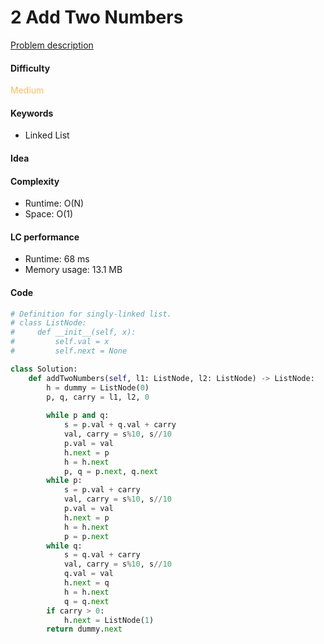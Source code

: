 2 Add Two Numbers
=======================
[Problem description](https://leetcode.com/problems/add-two-numbers/submissions/)

#### Difficulty
<span style="color:#FABC60">Medium</span>

#### Keywords
- Linked List

#### Idea


#### Complexity
- Runtime: O(N)
- Space: O(1)

#### LC performance
- Runtime: 68 ms
- Memory usage: 13.1 MB

#### Code
```python
# Definition for singly-linked list.
# class ListNode:
#     def __init__(self, x):
#         self.val = x
#         self.next = None

class Solution:
    def addTwoNumbers(self, l1: ListNode, l2: ListNode) -> ListNode:
        h = dummy = ListNode(0)
        p, q, carry = l1, l2, 0
        
        while p and q:
            s = p.val + q.val + carry
            val, carry = s%10, s//10
            p.val = val
            h.next = p
            h = h.next
            p, q = p.next, q.next
        while p:
            s = p.val + carry
            val, carry = s%10, s//10
            p.val = val
            h.next = p
            h = h.next
            p = p.next
        while q:
            s = q.val + carry
            val, carry = s%10, s//10
            q.val = val
            h.next = q
            h = h.next
            q = q.next
        if carry > 0:
            h.next = ListNode(1)
        return dummy.next
```